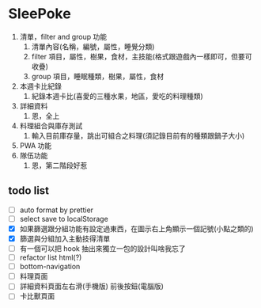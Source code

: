 # SleePoke

1. 清單，filter and group 功能
   1. 清單內容(名稱，編號，屬性，睡覺分類)
   2. filter 項目，屬性，樹果，食材，主技能(格式跟遊戲內一樣即可，但要可收疊)
   3. group 項目，睡眠種類，樹果，屬性，食材
2. 本週卡比紀錄
   1. 紀錄本週卡比(喜愛的三種水果，地區，愛吃的料理種類)
3. 詳細資料
   1. 恩，全上
4. 料理組合與庫存測試
   1. 輸入目前庫存量，跳出可組合之料理(須記錄目前有的種類跟鍋子大小)
5. PWA 功能
6. 隊伍功能
   1. 恩，第二階段好惹

## todo list

- [ ] auto format by prettier
- [ ] select save to localStorage
- [x] 如果篩選跟分組功能有設定過東西，在圖示右上角顯示一個記號(小點之類的)
- [x] 篩選與分組加入主動技得清單
- [ ] 有一個可以把 hook 抽出來獨立一包的設計叫啥我忘了
- [ ] refactor list html(?)
- [ ] bottom-navigation
- [ ] 料理頁面
- [ ] 詳細資料頁面左右滑(手機版) 前後按鈕(電腦版)
- [ ] 卡比獸頁面
